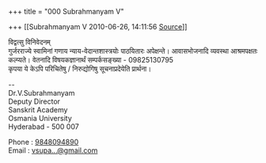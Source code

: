 +++
title = "000 Subrahmanyam V"

+++
[[Subrahmanyam V	2010-06-26, 14:11:56 [Source](https://groups.google.com/g/bvparishat/c/1ep4MOcvo2A)]]



विद्वत्सु विनिवेदनम्  
गुर्जरराज्ये स्वामिनां गणाय न्याय-वेदान्तशास्त्रयोः पाठयितारः अपेक्षन्ते। आवासभोजनादि व्यवस्था आश्रमपक्षतः कल्प्यते। वेतनादि विषयकज्ञानार्थं सम्पर्कसङ्ख्या - 09825130795  
कृपया ये केऽपि परिचितेषु / निरुद्योगिषु सूचनाप्रदेयेति प्रार्थना।  
  
  
  
--  
Dr.V.Subrahmanyam  
 Deputy Director  
 Sanskrit Academy  
 Osmania University  
 Hyderabad - 500 007  
  
Phone : [9848094890](tel:(984)%20809-4890)  
Email : [vsupa...@gmail.com]()  

